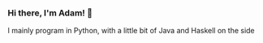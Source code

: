 ### Hi there, I'm Adam! 👋  
I mainly program in Python, with a little bit of Java and Haskell on the side
<!--
**agray998/agray998** is a ✨ _special_ ✨ repository because its `README.md` (this file) appears on your GitHub profile.

Here are some ideas to get you started:

- 🔭 Hi, my name's Adam!
- 🌱 I’m currently learning DevOps
- 📫 Reach me at: a.gray.4797@gmail.com
-->
